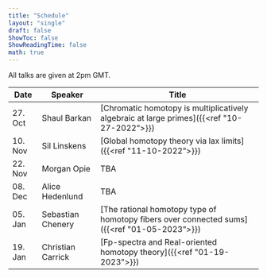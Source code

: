 ```yaml
---
title: "Schedule"
layout: "single"
draft: false
ShowToc: false
ShowReadingTime: false
math: true
---
```


All talks are given at 2pm GMT. 

|Date    |Speaker          |Title|
|--------|-----------------|-----|
|27. Oct |Shaul Barkan     |[Chromatic homotopy is multiplicatively algebraic at large primes]({{<ref "10-27-2022">}})|
|10. Nov |Sil Linskens     |[Global homotopy theory via lax limits]({{<ref "11-10-2022">}})|
|22. Nov |Morgan Opie      |TBA|
|08. Dec |Alice Hedenlund  |TBA|
|05. Jan |Sebastian Chenery|[The rational homotopy type of homotopy fibers over connected sums]({{<ref "01-05-2023">}})|
|19. Jan |Christian Carrick|[Fp-spectra and Real-oriented homotopy theory]({{<ref "01-19-2023">}})|

